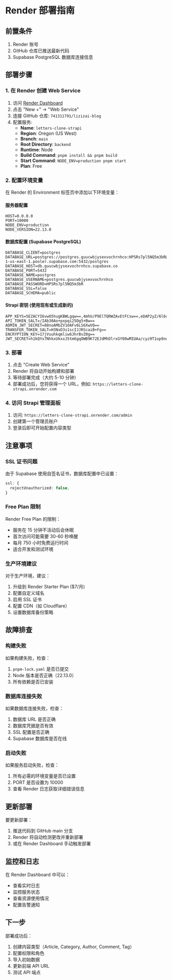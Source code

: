 # Render 部署指南

## 前置条件

1. Render 账号
2. GitHub 仓库已推送最新代码
3. Supabase PostgreSQL 数据库连接信息

## 部署步骤

### 1. 在 Render 创建 Web Service

1. 访问 [Render Dashboard](https://dashboard.render.com/)
2. 点击 "New +" → "Web Service"
3. 连接 GitHub 仓库: `741311791/lizizai-blog`
4. 配置服务:
   - **Name**: `letters-clone-strapi`
   - **Region**: Oregon (US West)
   - **Branch**: `main`
   - **Root Directory**: `backend`
   - **Runtime**: Node
   - **Build Command**: `pnpm install && pnpm build`
   - **Start Command**: `NODE_ENV=production pnpm start`
   - **Plan**: Free

### 2. 配置环境变量

在 Render 的 Environment 标签页中添加以下环境变量：

#### 服务器配置
```
HOST=0.0.0.0
PORT=10000
NODE_ENV=production
NODE_VERSION=22.13.0
```

#### 数据库配置 (Supabase PostgreSQL)
```
DATABASE_CLIENT=postgres
DATABASE_URL=postgres://postgres.guucwbjysexvochrnhco:HPSRs7pl5NQ5m3bR@aws-1-us-east-1.pooler.supabase.com:5432/postgres
DATABASE_HOST=db.guucwbjysexvochrnhco.supabase.co
DATABASE_PORT=5432
DATABASE_NAME=postgres
DATABASE_USERNAME=postgres.guucwbjysexvochrnhco
DATABASE_PASSWORD=HPSRs7pl5NQ5m3bR
DATABASE_SSL=false
DATABASE_SCHEMA=public
```

#### Strapi 密钥 (使用现有或生成新的)
```
APP_KEYS=5EZACYI6vwO5hugKBWLgqw==,4mhU/P9ElTQRWZAvEtFCsw==,eDAP2yZ/6l6cb0AUt997MQ==,iQoA2dkTpNaV+bXpQGIBBQ==
API_TOKEN_SALT=/IAb30Ao+pxpqi25Dg5+Bw==
ADMIN_JWT_SECRET=88noAMbZV1OAFv6LS6XwVQ==
TRANSFER_TOKEN_SALT=H3NxD3s1scIJJRScaiB+Fg==
ENCRYPTION_KEY=17jVuuhkqmliw6JhrBvZ0g==
JWT_SECRET=h1kQYx7NhkxUkxxJ5tm6gqOWB9K72EJdMhDlrxGY00wMIUAa/cyz9T1op9nuUIYfgRbZcd3ckr0lRw0UHmAkVQ==
```

### 3. 部署

1. 点击 "Create Web Service"
2. Render 将自动开始构建和部署
3. 等待部署完成（大约 5-10 分钟）
4. 部署成功后，您将获得一个 URL，例如: `https://letters-clone-strapi.onrender.com`

### 4. 访问 Strapi 管理面板

1. 访问: `https://letters-clone-strapi.onrender.com/admin`
2. 创建第一个管理员账户
3. 登录后即可开始配置内容类型

## 注意事项

### SSL 证书问题

由于 Supabase 使用自签名证书，数据库配置中已设置：
```typescript
ssl: {
  rejectUnauthorized: false,
}
```

### Free Plan 限制

Render Free Plan 的限制：
- 服务在 15 分钟不活动后会休眠
- 首次访问可能需要 30-60 秒唤醒
- 每月 750 小时免费运行时间
- 适合开发和测试环境

### 生产环境建议

对于生产环境，建议：
1. 升级到 Render Starter Plan ($7/月)
2. 配置自定义域名
3. 启用 SSL 证书
4. 配置 CDN（如 Cloudflare）
5. 设置数据库备份策略

## 故障排查

### 构建失败

如果构建失败，检查：
1. `pnpm-lock.yaml` 是否已提交
2. Node 版本是否正确（22.13.0）
3. 所有依赖是否已安装

### 数据库连接失败

如果数据库连接失败，检查：
1. 数据库 URL 是否正确
2. 数据库凭据是否有效
3. SSL 配置是否正确
4. Supabase 数据库是否在线

### 启动失败

如果服务启动失败，检查：
1. 所有必需的环境变量是否已设置
2. PORT 是否设置为 10000
3. 查看 Render 日志获取详细错误信息

## 更新部署

要更新部署：
1. 推送代码到 GitHub main 分支
2. Render 将自动检测更改并重新部署
3. 或在 Render Dashboard 手动触发部署

## 监控和日志

在 Render Dashboard 中可以：
- 查看实时日志
- 监控服务状态
- 查看资源使用情况
- 配置告警通知

## 下一步

部署成功后：
1. 创建内容类型（Article, Category, Author, Comment, Tag）
2. 配置权限和角色
3. 导入初始数据
4. 更新前端 API URL
5. 测试 API 端点
